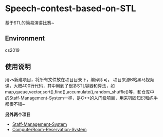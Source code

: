 # Speech-contest-based-on-STL
基于STL的简易演讲比赛~

## Environment
cs2019

## 使用说明
用vs新建项目，将所有文件放在项目目录下，编译即可。
项目来源B站黑马视频课，大概400行代码，其中用到了很多STL容器和算法，如map,queue,vector,sort(),find(),accumulate(),random_shuffle()等，和仓库中的Staff-Management-System一样，是C++的入门级项目，用来巩固知识和练手都很不错~

**另外两个项目**
* [Staff-Management-System](https://github.com/QuanweiNie/Staff-Management-System)
* [ComputerRoom-Reservation-System](https://github.com/QuanweiNie/ComputerRoom-Reservation-System)
